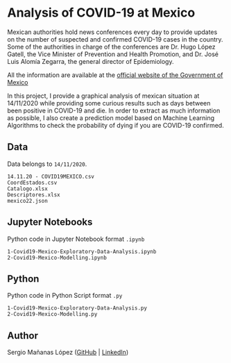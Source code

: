# Analysis of COVID-19 at Mexico

Mexican authorities hold news conferences every day to provide updates on the number of suspected and confirmed COVID-19 cases in the country. Some of the authorities in charge of the conferences are Dr. Hugo López Gatell, the Vice Minister of Prevention and Health Promotion, and Dr. José Luis Alomía Zegarra, the general director of Epidemiology.

All the information are available at the [official website of the Government of Mexico](https://datos.gob.mx/busca/dataset/informacion-referente-a-casos-covid-19-en-mexico)

In this project, I provide a graphical analysis of mexican situation at 14/11/2020 while providing some curious results such as days between been positive in COVID-19 and die. In order to extract as much information as possible, I also create a prediction model based on Machine Learning Algorithms to check the probability of dying if you are COVID-19 confirmed.


## Data

Data belongs to `14/11/2020`.

	14.11.20 - COVID19MEXICO.csv
	CoordEstados.csv
	Catalogo.xlsx
	Descriptores.xlsx
	mexico22.json

## Jupyter Notebooks

Python code in Jupyter Notebook format `.ipynb`

	1-Covid19-Mexico-Exploratory-Data-Analysis.ipynb
	2-Covid19-Mexico-Modelling.ipynb


## Python

Python code in Python Script format `.py`

	1-Covid19-Mexico-Exploratory-Data-Analysis.py
	2-Covid19-Mexico-Modelling.py

## Author 
Sergio Mañanas López ([GitHub](https://github.com/sergiomlop) | [LinkedIn](https://www.linkedin.com/in/sergiomananaslopez/))
